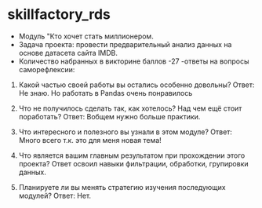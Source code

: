 # skillfactory_rds
 - Модуль "Кто хочет стать миллионером.
 - Задача проекта: провести предварительный анализ данных на основе датасета сайта IMDB.
 - Количество набранных в викторине баллов -27
 -ответы на вопросы саморефлексии:

1. Какой частью своей работы вы остались особенно довольны? 
Ответ: Не знаю. Но работать в Pandas очень понравилось

2. Что не получилось сделать так, как хотелось? Над чем ещё стоит поработать? 
Ответ: Вобщем нужно больше практики.

3. Что интересного и полезного вы узнали в этом модуле?
Ответ: Много всего т.к. это для меня новая тема!

4. Что является вашим главным результатом при прохождении этого проекта?
Ответ освоил навыки фильтрации, обработки, групировки данных.

5. Планируете ли вы менять стратегию изучения последующих модулей?
Ответ: Нет.  
